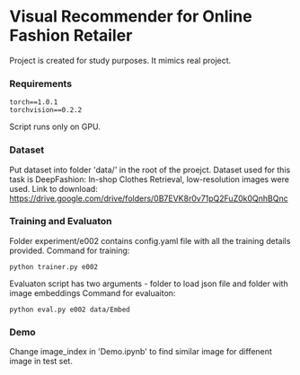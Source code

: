 # Visual Recommender for Online Fashion Retailer

Project is created for study purposes. It mimics real project.


### Requirements
```
torch==1.0.1
torchvision==0.2.2
```
Script runs only on GPU. 


### Dataset

Put dataset into folder 'data/' in the root of the proejct.
Dataset used for this task is DeepFashion: In-shop Clothes Retrieval, low-resolution images were used.
Link to download: https://drive.google.com/drive/folders/0B7EVK8r0v71pQ2FuZ0k0QnhBQnc

### Training and Evaluaton

Folder experiment/e002 contains config.yaml file with all the training details provided.
Command for training:
```
python trainer.py e002
```

Evaluaton script has two arguments - folder to load json file and folder with image embeddings
Command for evaluaiton:
```
python eval.py e002 data/Embed
```


### Demo

Change image_index in 'Demo.ipynb' to find similar image for diffenent image in test set.
